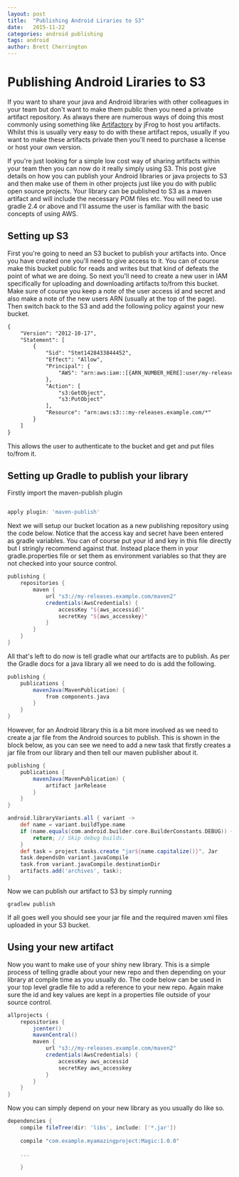 ```yaml
---
layout: post
title:  "Publishing Android Liraries to S3"
date:   2015-11-22
categories: android publishing
tags: android
author: Brett Cherrington
---
```


# Publishing Android Liraries to S3

If you want to share your java and Android libraries with other colleagues in your team but don't want to make them public then you need a private artifact repository. As always there are numerous ways of doing this most commonly using something like [Artifactory](https://www.jfrog.com/open-source/) by jFrog to host you artifacts. Whilst this is usually very easy to do with these artifact repos, usually if you want to make these artifacts private then you'll need to purchase a license or host your own version.

If you're just looking for a simple low cost way of sharing artifacts within your team then you can now do it really simply using S3. This post give details on how you can publish your Android libraries or java projects to S3 and then make use of them in other projects just like you do with public open source projects. Your library can be published to S3 as a maven artifact and will include the necessary POM files etc. You will need to use gradle 2.4 or above and I'll assume the user is familiar with the basic concepts of using AWS.

## Setting up S3

First you're going to need an S3 bucket to publish your artifacts into. Once you have created one you'll need to give access to it. You can of course make this bucket public for reads and writes but that kind of defeats the point of what we are doing. So next you'll need to create a new user in IAM specifically for uploading and downloading artifacts to/from this bucket. Make sure of course you keep a note of the user access id and secret and also make a note of the new users ARN (usually at the top of the page). Then switch back to the S3 and add the following policy against your new bucket.

```xml
{
	"Version": "2012-10-17",
	"Statement": [
		{
			"Sid": "Stmt1428433844452",
			"Effect": "Allow",
			"Principal": {
				"AWS": "arn:aws:iam::[{ARN_NUMBER_HERE]:user/my-release-user"
			},
			"Action": [
				"s3:GetObject",
				"s3:PutObject"
			],
			"Resource": "arn:aws:s3:::my-releases.example.com/*"
		}
	]
}
```
This allows the user to authenticate to the bucket and get and put files to/from it.

## Setting up Gradle to publish your library

Firstly import the maven-publish plugin

```groovy

apply plugin: 'maven-publish'

```

Next we will setup our bucket location as a new publishing repository using the code below. Notice that the access kay and secret have been entered as gradle variables. You can of course put your id and key in this file directly but I stringly recommend against that. Instead place them in your gradle.properties file or set them as environment variables so that they are not checked into your source control.

```groovy
publishing {
    repositories {
        maven {
            url "s3://my-releases.example.com/maven2"
            credentials(AwsCredentials) {
                accessKey "${aws_accessid}"
                secretKey "${aws_accesskey}"
            }
        }
    }
}
```

All that's left to do now is tell gradle what our artifacts are to publish. As per the Gradle docs for a java library all we need to do is add the following.

```groovy
publishing {
    publications {
        mavenJava(MavenPublication) {
            from components.java
        }
    }
}
```
However, for an Android library this is a bit more involved as we need to create a jar file from the Android sources to publish. This is shown in the block below, as you can see we need to add a new task that firstly creates a jar file from our library and then tell our maven publisher about it.

```groovy
publishing {
    publications {
        mavenJava(MavenPublication) {
            artifact jarRelease
        }
    }
}

android.libraryVariants.all { variant ->
    def name = variant.buildType.name
    if (name.equals(com.android.builder.core.BuilderConstants.DEBUG)) {
        return; // Skip debug builds.
    }
    def task = project.tasks.create "jar${name.capitalize()}", Jar
    task.dependsOn variant.javaCompile
    task.from variant.javaCompile.destinationDir
    artifacts.add('archives', task);
}

```

Now we can publish our artifact to S3 by simply running

```
gradlew publish
```

If all goes well you should see your jar file and the required maven xml files uploaded in your S3 bucket.

## Using your new artifact

Now you want to make use of your shiny new library. This is a simple process of telling gradle about your new repo and then depending on your library at compile time as you usually do. The code below can be used in your top level gradle file to add a reference to your new repo. Again make sure the id and key values are kept in a properties file outside of your source control.

```groovy
allprojects {
    repositories {
        jcenter()
        mavenCentral()
        maven {
            url "s3://my-releases.example.com/maven2"
            credentials(AwsCredentials) {
                accessKey aws_accessid
                secretKey aws_accesskey
            }
        }
    }
}
```

Now you can simply depend on your new library as you usually do like so.

```groovy
dependencies {
    compile fileTree(dir: 'libs', include: ['*.jar'])
    
    compile "com.example.myamazingproject:Magic:1.0.0"
    
    ...
    
    }
````
